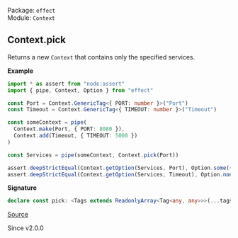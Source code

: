 Package: `effect`<br />
Module: `Context`<br />

## Context.pick

Returns a new `Context` that contains only the specified services.

**Example**

```ts
import * as assert from "node:assert"
import { pipe, Context, Option } from "effect"

const Port = Context.GenericTag<{ PORT: number }>("Port")
const Timeout = Context.GenericTag<{ TIMEOUT: number }>("Timeout")

const someContext = pipe(
  Context.make(Port, { PORT: 8080 }),
  Context.add(Timeout, { TIMEOUT: 5000 })
)

const Services = pipe(someContext, Context.pick(Port))

assert.deepStrictEqual(Context.getOption(Services, Port), Option.some({ PORT: 8080 }))
assert.deepStrictEqual(Context.getOption(Services, Timeout), Option.none())
```

**Signature**

```ts
declare const pick: <Tags extends ReadonlyArray<Tag<any, any>>>(...tags: Tags) => <Services>(self: Context<Services>) => Context<Services & Tag.Identifier<Tags[number]>>
```

[Source](https://github.com/Effect-TS/effect/tree/main/packages/effect/src/Context.ts#L471)

Since v2.0.0